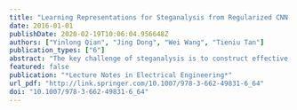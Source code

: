```yaml
---
title: "Learning Representations for Steganalysis from Regularized CNN Model with Auxiliary Tasks"
date: 2016-01-01
publishDate: 2020-02-19T10:06:04.956648Z
authors: ["Yinlong Qian", "Jing Dong", "Wei Wang", "Tieniu Tan"]
publication_types: ["6"]
abstract: "The key challenge of steganalysis is to construct effective feature representations. Traditional steganalysis systems rely on hand-designed feature extractors. Recently, some efforts have been put toward learning representations automatically using deep models. In this paper, we propose a new CNN based framework for steganalysis based on the concept of incorporating prior knowledge fromauxiliary tasks via transfer learning to regularize the CNNmodel for learning better representations. The auxiliary tasks are generated by computing features that capture global image statisticswhich are hard to be seized by the CNNnetwork structure. By detecting representative modern embedding methods, we demonstrate that the proposed method is effective in improving the feature learning in CNN models."
featured: false
publication: "*Lecture Notes in Electrical Engineering*"
url_pdf: "http://link.springer.com/10.1007/978-3-662-49831-6_64"
doi: "10.1007/978-3-662-49831-6_64"
---
```


